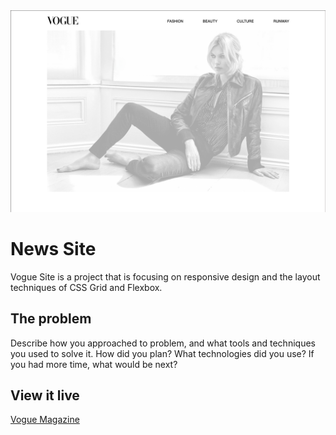  <img src="./assets/screenshot.png" alt="Screenshot Hero">

# News Site

Vogue Site is a project that is focusing on responsive design and the layout techniques of CSS Grid and Flexbox.

## The problem

Describe how you approached to problem, and what tools and techniques you used to solve it. How did you plan? What technologies did you use? If you had more time, what would be next?

## View it live

[Vogue Magazine](https://project-technigo-news-site.netlify.app)
